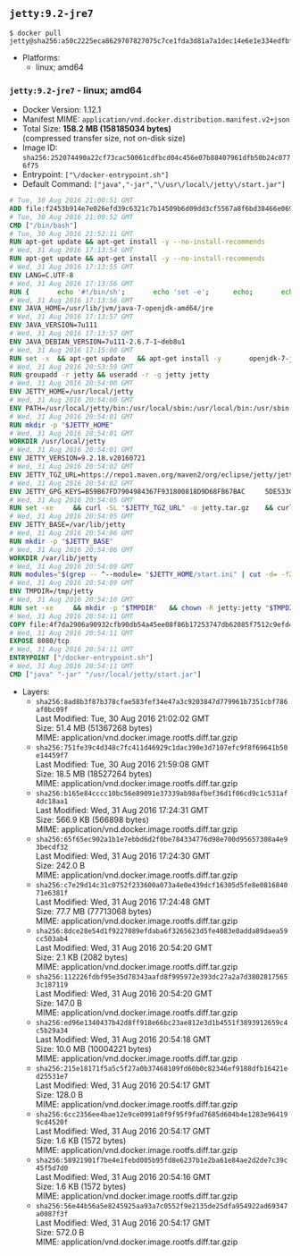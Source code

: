 ## `jetty:9.2-jre7`

```console
$ docker pull jetty@sha256:a50c2225eca8629707827075c7ce1fda3d81a7a1dec14e6e1e334edfbfd39bf3
```

-	Platforms:
	-	linux; amd64

### `jetty:9.2-jre7` - linux; amd64

-	Docker Version: 1.12.1
-	Manifest MIME: `application/vnd.docker.distribution.manifest.v2+json`
-	Total Size: **158.2 MB (158185034 bytes)**  
	(compressed transfer size, not on-disk size)
-	Image ID: `sha256:252074490a22cf73cac50061cdfbcd04c456e07b88407961dfb50b24c0776f75`
-	Entrypoint: `["\/docker-entrypoint.sh"]`
-	Default Command: `["java","-jar","\/usr\/local\/jetty\/start.jar"]`

```dockerfile
# Tue, 30 Aug 2016 21:00:51 GMT
ADD file:f2453b914e7e026efd39c6321c7b14509b6d09dd3cf5567a8f6bd38466e06954 in / 
# Tue, 30 Aug 2016 21:00:52 GMT
CMD ["/bin/bash"]
# Tue, 30 Aug 2016 21:52:11 GMT
RUN apt-get update && apt-get install -y --no-install-recommends 		ca-certificates 		curl 		wget 	&& rm -rf /var/lib/apt/lists/*
# Wed, 31 Aug 2016 17:13:54 GMT
RUN apt-get update && apt-get install -y --no-install-recommends 		bzip2 		unzip 		xz-utils 	&& rm -rf /var/lib/apt/lists/*
# Wed, 31 Aug 2016 17:13:55 GMT
ENV LANG=C.UTF-8
# Wed, 31 Aug 2016 17:13:56 GMT
RUN { 		echo '#!/bin/sh'; 		echo 'set -e'; 		echo; 		echo 'dirname "$(dirname "$(readlink -f "$(which javac || which java)")")"'; 	} > /usr/local/bin/docker-java-home 	&& chmod +x /usr/local/bin/docker-java-home
# Wed, 31 Aug 2016 17:13:56 GMT
ENV JAVA_HOME=/usr/lib/jvm/java-7-openjdk-amd64/jre
# Wed, 31 Aug 2016 17:13:57 GMT
ENV JAVA_VERSION=7u111
# Wed, 31 Aug 2016 17:13:57 GMT
ENV JAVA_DEBIAN_VERSION=7u111-2.6.7-1~deb8u1
# Wed, 31 Aug 2016 17:15:00 GMT
RUN set -x 	&& apt-get update 	&& apt-get install -y 		openjdk-7-jre-headless="$JAVA_DEBIAN_VERSION" 	&& rm -rf /var/lib/apt/lists/* 	&& [ "$JAVA_HOME" = "$(docker-java-home)" ]
# Wed, 31 Aug 2016 20:53:59 GMT
RUN groupadd -r jetty && useradd -r -g jetty jetty
# Wed, 31 Aug 2016 20:54:00 GMT
ENV JETTY_HOME=/usr/local/jetty
# Wed, 31 Aug 2016 20:54:00 GMT
ENV PATH=/usr/local/jetty/bin:/usr/local/sbin:/usr/local/bin:/usr/sbin:/usr/bin:/sbin:/bin
# Wed, 31 Aug 2016 20:54:01 GMT
RUN mkdir -p "$JETTY_HOME"
# Wed, 31 Aug 2016 20:54:01 GMT
WORKDIR /usr/local/jetty
# Wed, 31 Aug 2016 20:54:01 GMT
ENV JETTY_VERSION=9.2.18.v20160721
# Wed, 31 Aug 2016 20:54:02 GMT
ENV JETTY_TGZ_URL=https://repo1.maven.org/maven2/org/eclipse/jetty/jetty-distribution/9.2.18.v20160721/jetty-distribution-9.2.18.v20160721.tar.gz
# Wed, 31 Aug 2016 20:54:02 GMT
ENV JETTY_GPG_KEYS=B59B67FD7904984367F931800818D9D68FB67BAC 	5DE533CB43DAF8BC3E372283E7AE839CD7C58886
# Wed, 31 Aug 2016 20:54:05 GMT
RUN set -xe 	&& curl -SL "$JETTY_TGZ_URL" -o jetty.tar.gz 	&& curl -SL "$JETTY_TGZ_URL.asc" -o jetty.tar.gz.asc 	&& export GNUPGHOME="$(mktemp -d)" 	&& for key in $JETTY_GPG_KEYS; do 		gpg --keyserver ha.pool.sks-keyservers.net --recv-keys "$key"; done 	&& gpg --batch --verify jetty.tar.gz.asc jetty.tar.gz 	&& rm -r "$GNUPGHOME" 	&& tar -xvf jetty.tar.gz --strip-components=1 	&& sed -i '/jetty-logging/d' etc/jetty.conf 	&& rm -fr demo-base javadoc 	&& rm jetty.tar.gz*
# Wed, 31 Aug 2016 20:54:05 GMT
ENV JETTY_BASE=/var/lib/jetty
# Wed, 31 Aug 2016 20:54:06 GMT
RUN mkdir -p "$JETTY_BASE"
# Wed, 31 Aug 2016 20:54:06 GMT
WORKDIR /var/lib/jetty
# Wed, 31 Aug 2016 20:54:09 GMT
RUN modules="$(grep -- ^--module= "$JETTY_HOME/start.ini" | cut -d= -f2 | paste -d, -s)" 	&& set -xe 	&& java -jar "$JETTY_HOME/start.jar" --add-to-startd="$modules,setuid"
# Wed, 31 Aug 2016 20:54:09 GMT
ENV TMPDIR=/tmp/jetty
# Wed, 31 Aug 2016 20:54:10 GMT
RUN set -xe 	&& mkdir -p "$TMPDIR" 	&& chown -R jetty:jetty "$TMPDIR" "$JETTY_BASE"
# Wed, 31 Aug 2016 20:54:11 GMT
COPY file:4f7da2906a90932cfb90db54a45ee08f86b17253747db62085f7512c9efd46ad in / 
# Wed, 31 Aug 2016 20:54:11 GMT
EXPOSE 8080/tcp
# Wed, 31 Aug 2016 20:54:11 GMT
ENTRYPOINT ["/docker-entrypoint.sh"]
# Wed, 31 Aug 2016 20:54:11 GMT
CMD ["java" "-jar" "/usr/local/jetty/start.jar"]
```

-	Layers:
	-	`sha256:8ad8b3f87b378cfae583fef34e47a3c9203847d779961b7351cbf786af0bc09f`  
		Last Modified: Tue, 30 Aug 2016 21:02:02 GMT  
		Size: 51.4 MB (51367268 bytes)  
		MIME: application/vnd.docker.image.rootfs.diff.tar.gzip
	-	`sha256:751fe39c4d348c7fc411d46929c1dac390e3d7107efc9f8f69641b50e14459f7`  
		Last Modified: Tue, 30 Aug 2016 21:59:08 GMT  
		Size: 18.5 MB (18527264 bytes)  
		MIME: application/vnd.docker.image.rootfs.diff.tar.gzip
	-	`sha256:b165e84cccc10bc56e89091e37339ab98afbef36d1f06cd9c1c531af4dc18aa1`  
		Last Modified: Wed, 31 Aug 2016 17:24:31 GMT  
		Size: 566.9 KB (566898 bytes)  
		MIME: application/vnd.docker.image.rootfs.diff.tar.gzip
	-	`sha256:65f65ec902a1b1e7ebbd6d2f0be784334776d98e700d95657308a4e93becdf32`  
		Last Modified: Wed, 31 Aug 2016 17:24:30 GMT  
		Size: 242.0 B  
		MIME: application/vnd.docker.image.rootfs.diff.tar.gzip
	-	`sha256:c7e29d14c31c0752f233600a073a4e0e439dcf16305d5fe8e081684071e6381f`  
		Last Modified: Wed, 31 Aug 2016 17:24:48 GMT  
		Size: 77.7 MB (77713068 bytes)  
		MIME: application/vnd.docker.image.rootfs.diff.tar.gzip
	-	`sha256:8dce28e54d1f9227089efdaba6f3265623d5fe4083e0adda89daea59cc503ab4`  
		Last Modified: Wed, 31 Aug 2016 20:54:20 GMT  
		Size: 2.1 KB (2082 bytes)  
		MIME: application/vnd.docker.image.rootfs.diff.tar.gzip
	-	`sha256:112226fdbf95e35d78343aafd8f995972e393dc27a2a7d38028175653c187119`  
		Last Modified: Wed, 31 Aug 2016 20:54:20 GMT  
		Size: 147.0 B  
		MIME: application/vnd.docker.image.rootfs.diff.tar.gzip
	-	`sha256:ed96e1340437b42d8ff918e66bc23ae812e3d1b4551f3893912659c4c5b29a34`  
		Last Modified: Wed, 31 Aug 2016 20:54:18 GMT  
		Size: 10.0 MB (10004221 bytes)  
		MIME: application/vnd.docker.image.rootfs.diff.tar.gzip
	-	`sha256:215e18171f5a5c5f27a0b37468109fd60b0c82346ef9188dfb16421ed25531e7`  
		Last Modified: Wed, 31 Aug 2016 20:54:17 GMT  
		Size: 128.0 B  
		MIME: application/vnd.docker.image.rootfs.diff.tar.gzip
	-	`sha256:6cc2356ee4bae12e9ce0991a0f9f95f9fad7685d604b4e1283e964199cd4520f`  
		Last Modified: Wed, 31 Aug 2016 20:54:17 GMT  
		Size: 1.6 KB (1572 bytes)  
		MIME: application/vnd.docker.image.rootfs.diff.tar.gzip
	-	`sha256:58921901f7be4e1febd005b95fd8e6237b1e2ba61e84ae2d2de7c39c45f5d7d0`  
		Last Modified: Wed, 31 Aug 2016 20:54:16 GMT  
		Size: 1.6 KB (1572 bytes)  
		MIME: application/vnd.docker.image.rootfs.diff.tar.gzip
	-	`sha256:56e44b56a5e8245925aa93a7c0552f9e2135de25dfa954922ad69347a0087f3f`  
		Last Modified: Wed, 31 Aug 2016 20:54:17 GMT  
		Size: 572.0 B  
		MIME: application/vnd.docker.image.rootfs.diff.tar.gzip
